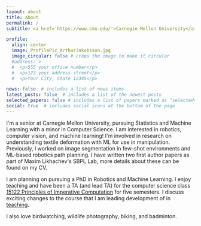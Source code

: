 ```yaml
---
layout: about
title: about
permalink: /
subtitle: <a href='https://www.cmu.edu/'>Carnegie Mellon University</a>. Birds, photography, and computer science

profile:
  align: center
  image: ProfilePic_ArthurJakobsson.jpg
  image_circular: false # crops the image to make it circular
  #address: >
  #  <p>555 your office number</p>
  #  <p>123 your address street</p>
  #  <p>Your City, State 12345</p>

news: false  # includes a list of news items
latest_posts: false  # includes a list of the newest posts
selected_papers: false # includes a list of papers marked as "selected={true}"
social: true  # includes social icons at the bottom of the page
---
```


I'm a senior at Carnegie Mellon University, pursuing Statistics and Machine Learning with a minor in Computer Science. I am interested in robotics, computer vision, and machine learning! I'm involved in research on understanding textile deformation with ML for use in manipulation. Previously, I worked on image segmentation in few-shot environments and ML-based robotics path planning. I have written two first author papers as part of Maxim Likhachev's SBPL Lab, more details about these can be found on my CV.

I am planning on pursuing a PhD in Robotics and Machine Learning. I enjoy teaching and have been a TA (and lead TA) for the computer science class [15122 Principles of Imperative Computation](https://csd.cmu.edu/course-profiles/15-122-principles-imperative-computation) for five semesters. I discuss exciting changes to the course that I am leading development of in [teaching](/teaching).

I also love birdwatching, wildlife photography, biking, and badminton.

